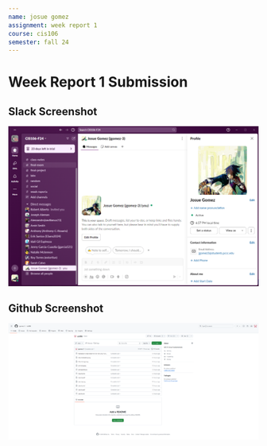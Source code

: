 ```yaml
---
name: josue gomez
assignment: week report 1
course: cis106
semester: fall 24
---
```


# Week Report 1 Submission

## Slack Screenshot

![slack](slack.png)

## Github Screenshot

![github](github.png)
